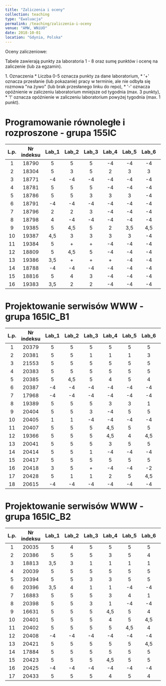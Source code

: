 ```yaml
---
title: "Zaliczenia i oceny"
collection: teaching
type: "Ewaluacja"
permalink: /teaching/zaliczenia-i-oceny
venue: "AMW, WNiUO"
date: 2018-10-01
location: "Gdynia, Polska"
---
```




Oceny zaliczeniowe:
<p>Tabele zawierają punkty za laboratoria 1 - 8 oraz sumę punktów i ocenę na zaliczenie (lub za egzamin).</p>
1. Oznaczenia 
  * Liczba 0-5 oznacza punkty za dane laboratorium,
  * '+' oznacza przesłanie (lub pokazanie) pracy w terminie, ale nie odbyła się rozmowa "na żywo" (lub brak przesłanego linku do repo),
  * '-' oznacza opóźnienie w zaliczeniu laboratorium mniejsze od tygodnia (max. 3 punkty),
  * '!' oznacza opóźnienie w zaliczeniu laboratorium powyżej tygodnia (max. 1 punkt).

Programowanie równoległe i rozproszone - grupa 155IC
======

|  L.p. | Nr indeksu      | Lab_1 | Lab_2 |Lab_3  | Lab_4  |Lab_5  | Lab_6  |Lab_7  | Lab_8  | LAB_SUMA / OCENA | EGZAMIN   |
|:-----:| :-------------: |:-----:|:-----:|:-----:|:-----: |:-----:|:-----: |:-----:|:-----: |    :-----:     	|:-----:    |
|   1   |     18790       |   5   |   5   |   5   |  -4    |  -4   |  -4    |  -4   |  -2    |      1 /      	|     0     |
|   2   |     18304       |   5   |   3   |   5   |   2    |   3   |   3    |  -4   |  -2    |     19 /     	|     0     |
|   3   |     18771       |  -4   |  -4   |  -4   |  -4    |  -4   |  -4    |  -4   |  -2    |     -30 /	|     0     |
|   4   |     18781       |   5   |   5   |   5   |  -4    |  -4   |  -4    |  -4   |  -2    |      -3 /	|     0     |
|   5   |     18786       |   5   |   5   |   3   |   3    |   3   |  -4    |  -4   |  -2    |      9 /      	|     0     |
|   6   |     18791       |  -4   |  -4   |  -4   |  -4    |  -4   |  -4    |  -4   |  -2    |     -30 /       	|     0     |
|   7   |     18796       |   2   |   2   |   3   |  -4    |  -4   |  -4    |  -4   |  -2    |      -11 /      	|     0     |
|   8   |     18798       |   4   |  -4   |  -4   |  -4    |  -4   |  -4    |  -4   |  -2    |      -22 /   	|     0     |
|   9   |     19385       |   5   |  4,5  |   5   |   2    |  3,5  |  4,5   |  -4   |  -2    |      18,5 /      |     0     |
|  10   |     19387       |  4,5  |   3   |   3   |   3    |   3   |  -4    |  -4   |  -2    |      6,5 /   	|     0     |
|  11   |     19384       |   5   |   +   |   +   |  -4    |  -4   |  -4    |  -4   |  -2    |      -13 /      	|     0     |
|  12   |     18809       |   5   |  4,5  |   5   |  -4    |  -4   |  -4    |  -4   |  -2    |     -3,5 /      	|     0     |
|  13   |     19386       |  3,5  |   +   |   +   |   +    |  -4   |  -4    |  -4   |  -2    |      -10,5 /     |     0     |
|  14   |     18788       |  -4   |  -4   |  -4   |  -4    |  -4   |  -4    |  -4   |  -2    |      -30 /      	|     0     |
|  15   |     18816       |   5   |   4   |   3   |  -4    |  -4   |  -4    |  -4   |  -2    | 	     -6 / 	|     0     |
|  16   |     19383       | 3,5   |   2   |   2   |  -4    |  -4   |  -4    |  -4   |  -2    |      -10,5 /     |     0     |


Projektowanie serwisów WWW - grupa 165IC_B1
======

|  L.p. | Nr indeksu      | Lab_1 | Lab_2 |Lab_3  | Lab_4  |Lab_5  | Lab_6  |Lab_7  | Lab_8  | Lab_9  | Lab_10  |      SUMA     |ZALICZENIE |
|:-----:| :-------------: |:-----:|:-----:|:-----:|:-----: |:-----:|:-----: |:-----:|:-----: |:-----: |:-----:  |:-----:        |:-----:    |
|   1   |     20379       |   5   |   5   |   5   |   5    |   5   |   5    |   4   |   4    |   4    |   5     |       47      |<b style="color:green"> 5</b> |
|   2   |     20381       |   5   |   5   |   1   |   1    |   1   |   3    |   3   |  -2    |   0    |   0     |       17      |     0     |
|   3   |     21553       |   5   |   5   |   5   |   5    |   5   |   5    |  4,5  |   4    |  4,5   |   5     |       48      |<b style="color:green"> 5</b> |
|   4   |     20383       |   5   |   5   |   5   |   5    |   5   |   5    |   5   |   4    |   4    |   5     |       48      |<b style="color:green"> 5</b> |
|   5   |     20385       |   5   |  4,5  |   5   |   4    |   5   |   4    |   5   |   3    |   3    |   3     |       41,5    |<b style="color:green">4,5</b> |
|   6   |     20387       |  -4   |  -4   |  -4   |  -4    |  -4   |  -4    |  -4   |  -2    |   0    |   0     |      -30      |     0     |
|   7   |     17968       |  -4   |  -4   |  -4   |  -4    |  -4   |  -4    |  -4   |  -2    |   0    |   0     |      -30      |     0     |
|   8   |     19389       |   5   |   5   |   5   |   3    |   3   |   1    |   3   |   3    |   0    |   0     |       28      |     0     |
|   9   |     20404       |   5   |   5   |   3   |  -4    |   5   |   5    |  -4   |  -2    |   0    |   0     |       13      |     0     |
|  10   |     20405       |   1   |   1   |  -4   |  -4    |  -4   |  -4    |  -4   |  -2    |   0    |   0     |      -20      |     0     |
|  11   |     20407       |   5   |   5   |   5   |  4,5   |   5   |   5    |  -2   |  -2    |   0    |   0     |       25,5    |     0     |
|  12   |     19366       |   5   |   5   |   5   |  4,5   |   4   |  4,5   |   3   |   4    |   3    |   3     |       41      |<b style="color:green">4,5</b>|
|  13   |     20041       |   5   |   5   |   5   |   3    |   5   |   5    |  4,5  |  -2    |   0    |   0     |       30,5    |     0     |
|  14   |     20414       |   5   |   5   |   1   |  -4    |  -4   |  -4    |  -2   |  -2    |   0    |   0     |       -5      |     0     |
|  15   |     20417       |   5   |   5   |   5   |   5    |   5   |   5    |  4,5  |  4,5   |   5    |  4,5    |       48,5    |<b style="color:green"> 5</b> |
|  16   |     20418       |   3   |   5   |   +   |  -4    |  -4   |  -2    |   +   |   +    |   0    |   0     |       -2      |     0     |
|  17   |     20428       |   5   |   1   |   1   |   2    |   5   |  4,5   |  -2   |   +    |   0    |   0     |       16,5    |     0     |
|  18   |     20615       |  -4   |  -4   |  -4   |  -4    |  -4   |  -4    |  -4   |  -2    |   0    |   0     |      -30      |     0     |

Projektowanie serwisów WWW - grupa 165IC_B2
======

|  L.p. | Nr indeksu      | Lab_1 | Lab_2 |Lab_3  | Lab_4  |Lab_5  | Lab_6  |Lab_7  | Lab_8  | Lab_9  | Lab_10  |	SUMA          		      	|ZALICZENIE |
|:-----:| :-------------: |:-----:|:-----:|:-----:|:-----: |:-----:|:-----: |:-----:|:-----: |:-----: |:-----:  |	:-----:        		      	|:-----:    |
|   1   |     20035       |   5   |   4   |   5   |   5    |   5   |   5    |   5   |  4,5   |  4,5   |   4     | <b style="color:green">47</b>       	| <b style="color:green"> 5</b> |
|   2   |     20386       |   5   |   5   |   5   |   3    |   5   |   4    |   5   |   5    |   4    |   5     | <b style="color:green">46</b>  	| <b style="color:green"> 5</b>	|
|   3   |     18813       |  3,5  |   3   |   1   |   1    |   1   |   1    |  -2   |  -2    |   0    |   0     |      6,5     	    	          	|     0     |
|   4   |     20039       |   5   |   5   |   5   |   5    |   5   |   5    |   5   |   3,5  |  3,5   |   4     | <b style="color:green">46</b>      	| <b style="color:green"> 5</b> |
|   5   |     20394       |   5   |   5   |   3   |   3    |   5   |   5    |  4,5  | 	 3   |   4    |   4     | <b style="color:green">41,5</b>     	|<b style="color:green">4,5</b> |
|   6   |     20396       |  3,5  |   4   |   1   |   1    |  -4   |  -4    |  -2   |  -2    |   0    |   0     |     -2,5      			|     0     |
|   7   |     16883       |   5   |   5   |   5   |   3    |   4   |   1    |   1   |   5    |   5    |   5     |<b style="color:green">39</b>		|<b style="color:green">4,5</b> |
|   8   |     20398       |   5   |   5   |   3   |   1    |  -4   |  -4    |  -4   |  -2    |   0    |   0     |       0       			|     0     |
|   9   |     16631       |   5   |   5   |   5   |   4,5  |   5   |   4    |   4   |  4,5   |  3,5   |  4,5    |<b style="color:green">45</b>		|<b style="color:green"> 5</b>|
|  10   |     20401       |   5   |   5   |   5   |   4    |   5   |  4,5   |   5   |  4,5   |   4    |   5     |<b style="color:green">47</b>		| <b style="color:green"> 5</b> |
|  11   |     20402       |   5   |   5   |   5   |   5    |  4,5  |   4    |   5   |  4,5   |   4    |  4,5    |<b style="color:green">46,5</b>	| <b style="color:green"> 5</b>	|
|  12   |     20408       |  -4   |  -4   |  -4   |  -4    |  -4   |  -4    |  -4   |  -2    |   0    |   0     |     -30       			|     0     |
|  13   |     20421       |   5   |   5   |   5   |   5    |   5   |  4,5   |   5   |   4    |   5    |   5     |  <b style="color:green">48,5</b>   	| <b style="color:green"> 5</b> |
|  14   |     17884       |   5   |   5   |   5   |   5    |   5   |   5    |  4,5  |   5    |   4    |   5     |  <b style="color:green">48,5</b>	|<b style="color:green"> 5</b>	|
|  15   |     20423       |   5   |   5   |   5   |  4,5   |   5   |   5    |   5   |  -2    |   0    |   0     |      32,5       			|     0     |
|  16   |     20425       |  -4   |  -4   |  -4   |  -4    |  -4   |  -4    |  -4   |  -2    |   0    |   0     |     -30       			|     0     |
|  17   |     20433       |   5   |   5   |   5   |   4    |   5   |   4    |   5   |   5    |  4,5   |   5     |<b style="color:green">48</b>		| <b style="color:green"> 5</b> |


